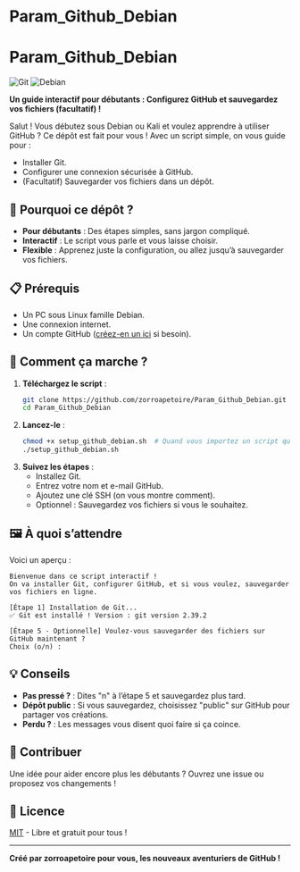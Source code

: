 # Param_Github_Debian


# Param_Github_Debian
![Git](https://img.shields.io/badge/Git-Ready-green) ![Debian](https://img.shields.io/badge/Debian-Kali-blue)  

**Un guide interactif pour débutants : Configurez GitHub et sauvegardez vos fichiers (facultatif) !**

Salut ! Vous débutez sous Debian ou Kali et voulez apprendre à utiliser GitHub ? Ce dépôt est fait pour vous ! Avec un script simple, on vous guide pour :
- Installer Git.
- Configurer une connexion sécurisée à GitHub.
- (Facultatif) Sauvegarder vos fichiers dans un dépôt.

## 🚀 Pourquoi ce dépôt ?
- **Pour débutants** : Des étapes simples, sans jargon compliqué.
- **Interactif** : Le script vous parle et vous laisse choisir.
- **Flexible** : Apprenez juste la configuration, ou allez jusqu’à sauvegarder vos fichiers.

## 📋 Prérequis
- Un PC sous Linux famille Debian.
- Une connexion internet.
- Un compte GitHub ([créez-en un ici](https://github.com) si besoin).

## 🎯 Comment ça marche ?
1. **Téléchargez le script** :
   ```bash
   git clone https://github.com/zorroapetoire/Param_Github_Debian.git
   cd Param_Github_Debian
   ```
2. **Lancez-le** :
   ```bash
   chmod +x setup_github_debian.sh  # Quand vous importez un script quelquonques, il faut lui permettre d'avoir le droit d'être executé.
   ./setup_github_debian.sh
   ```
3. **Suivez les étapes** :
   - Installez Git.
   - Entrez votre nom et e-mail GitHub.
   - Ajoutez une clé SSH (on vous montre comment).
   - Optionnel : Sauvegardez vos fichiers si vous le souhaitez.

## 🖼️ À quoi s’attendre
Voici un aperçu :

```
Bienvenue dans ce script interactif !
On va installer Git, configurer GitHub, et si vous voulez, sauvegarder vos fichiers en ligne.

[Étape 1] Installation de Git...
✅ Git est installé ! Version : git version 2.39.2

[Étape 5 - Optionnelle] Voulez-vous sauvegarder des fichiers sur GitHub maintenant ?
Choix (o/n) :
```

## 💡 Conseils
- **Pas pressé ?** : Dites "n" à l’étape 5 et sauvegardez plus tard.
- **Dépôt public** : Si vous sauvegardez, choisissez "public" sur GitHub pour partager vos créations.
- **Perdu ?** : Les messages vous disent quoi faire si ça coince.

## 🤝 Contribuer
Une idée pour aider encore plus les débutants ? Ouvrez une issue ou proposez vos changements !

## 📜 Licence
[MIT](LICENSE) - Libre et gratuit pour tous !

---

**Créé par zorroapetoire pour vous, les nouveaux aventuriers de GitHub !**
```
